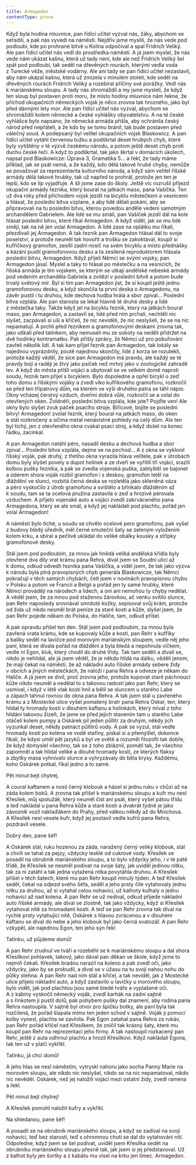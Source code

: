 ```yaml
---
title: Armagedon
contentType: prose
---
```


<section>

Když byla hodina mluvnice, pan řídící učitel vyzval nás, žáky, abychom se seřadili, a pak nás vyvedl na náměstí. Nejdřív jsme myslili, že nás vede pod podloubí, kde po prohrané bitvě u Kolína odpočíval a spal Fridrich Veliký. Ale pan řídící učitel nás vedl do prostředka náměstí. A já jsem myslel, že nás vede nám ukázat kašnu, která už tady není, kde ale než Fridrich Veliký šel spát pod podloubí, tak seděl na dřevěných rourách, kterými vedla voda z Turecké věže, městské vodárny. Ale ani tady se pan řídící učitel nezastavil, aby nám ukázal kašnu, která už zmizela v minulém století, kde seděl na dřevěných rourách Fridrich Veliký a rozebíral příčiny své porážky. Vedl nás k mariánskému sloupu. A tady nás shromáždil a my jsme mysleli, že když ten sloup byl postaven proti moru, že místo hodiny mluvnice nám řekne, že příchod okupačních německých vojsk je něco zrovna tak hrozného, jako byl před dávnými lety mor. Ale pan řídící učitel nás vyzval, abychom se shromáždili kolem německé a české vyhlášky obyvatelstvu. A na té české vyhlášce bylo napsáno, že německá armáda přišla, aby ochránila český národ před nepřáteli, a že kdo by se tomu bránil, tak bude postaven před válečný soud. A podepsaný byl velitel okupačních vojsk Blaskowicz. A pan řídící učitel vytáhl červenou tužku a podškrtal deset hrubých chyb, které byly vytištěny v té výzvě českému národu, a potom ještě deset chyb proti duchu české řeči. A když to podškrtal, tak jako škrtal v domácích úkolech, napsal pod Blaskowicze: Úprava 3, Gramatika 5… a řekl, že tady máme příklad, jak se psát nemá, a že každý, kdo dělá takové hrubé chyby, nemůže se považovat za reprezentanta kulturního národa, a když sám velitel říšské armády dělá takové hrubky, tak už napřed to prohrál, protože jen ten je lepší, kdo se líp vyjadřuje. A šli jsme zase do školy. Ještě víc rozrušil příjezd okupační armády řezníka, který boural na jatkách maso, pana Vašíčka. Ten už dva roky před příchodem vojsk jezdil na bicyklu městečkem a vesnicemi a hlásal, že poslední bitva vzplane, a aby lidé dělali pokání, aby se připravovali na tu poslední bitvu, kterou povedou andělé vedeni samotným archandělem Gabrielem. Ale lidé se mu smáli, pan Vašíček jezdil dál na kole hlásat poslední bitvu, které říkal Armagedon. A když viděl, jak se mu lidé smějí, tak na ně jen volal Armagedon. A lidé zase na oplátku mu říkali, přezdívali jej Armagedon. A tak řezník pan Armagedon hlásal dál to svoje poselství, a protože neuměl tak hovořit a trošku se zakoktával, koupil si kufříčkový gramofon, zesílil zadní nosič na svém bicyklu a místo přednášky a kázání pustil gramofonovou desku a ta zesílená reproduktorem hlásala poslední bitvu, Armagedon. Když přijeli Němci se svými vojsky, pan Armagedon jásal. Myslel a taky to hlásal po městečku a na vesnicích, že říšská armáda je tím vojskem, se kterým se utkají andělské nebeské armády pod vedením archanděla Gabriela a zvítězí v poslední bitvě a potom bude trvalý světový mír. Byl si tím pan Armagedon jist, že si koupil ještě jednu gramofonovou desku, a když skončila ta první deska o Armagedonu, na závěr pustil i tu druhou, kde dechová hudba hrála a sbor zpíval… Poslední bitva vzplála. Ale pan starosta se lekal hlavně té druhé desky a lidé z městečka taky. Takže když jel na bicyklu řezník, který na jatkách boural maso, pan Armagedon, a zastavil se, lidé před ním prchali, nechtěli nic slyšet, zacpávali si uši a křičeli, že nic neviděli, že nic neslyšeli, že se na nic nepamatují. A prchli před řezníkem a gramofonovými deskami zrovna tak, jako utíkali před tatínkem, aby nemuseli mu ze soboty na neděli přidržet na dvě hodinky kontramatku. Pak přišly zprávy, že Němci už pro pobuřování zavřeli několik lidí. A tak kam přijel řezník pan Armagedon, tak lokály se najednou vyprázdnily, poutě najednou skončily, lidé z korza se rozutekli, protože každý věděl, že sice pan Armagedon má pravdu, ale každý se té pravdy bojí a raději je živý jako psíček než mrtvý jako v zoologické zahradě lev. A když do města přišli vojáci a ubytovali se ve velkém domě naproti soudu, řezník tam přijel s bicyklem. Bylo dopoledne a opřel bicykl o zeď toho domu s říšskými vojáky a zvedl víko kufříkového gramofonu, rozkročil se před ten třípatrový dům, na kterém ve výši druhého patra se táhl nápis: Okny vcházej čerstvý vzduch, dveřmi dobrá vůle, rozkročil se a volal do otevřených oken. Žoldnéři, poslední bitva vzplála, kde jste? Pojďte ven! Ale okny bylo slyšet zvuk páček psacího stroje. Biřicové, bojíte se poslední bitvy! Armagedon! zvolal řezník, který boural na jatkách maso, do oken a stál rozkročený a očima metal nenávistné pohledy na celý dům. Ale ten byl tichý, jen z otevřeného okna cvakal psací stroj, a když došel na konec řádku, zacinkal.

A pan Armagedon natáhl péro, nasadil desku a dechová hudba a sbor zpíval… Poslední bitva vzplála, dejme se na pochod… A z okna se vyklonil říšský voják, pak druhý, z třetího okna vyrazila hlava velitele, pak v útrobách domu byly slyšet povely a dupot holínek a ze dveří se vyřítili tři vojáci, srazili kolbou pušky řezníka, a pak se zvedla vojenská puška, zablyštěl se bajonet a úderem shora voják rozbil gramofon i s deskou, gramofon letěl na dláždění ve slunci, rozbitá černá deska se rozletěla jako skleněná váza a péro vyskočilo z útrob gramofonu a svištělo a břinkalo dlážděním až k soudu, tam se ta ocelová pružina zastavila o zeď a hrozivě pérovala vzduchem. A přijelo vojenské auto a vojáci zvedli zakrváceného pana Armagedona, který se ale smál, a když jej nakládali pod plachtu, pořád jen volal Armagedon!

A náměstí bylo tiché, u soudu se chvělo ocelové pero gramofonu, pak vyšel z budovy bledý úředník, měl černé smuteční šaty se zeleným vyložením kolem krku, a sbíral a pečlivě ukládal do veliké obálky kousky a střípky gramofonové desky.

Stál jsem pod podloubím, za mnou jak hnědá veliká andělská křídla byly otevřené dva díly vrat krámu pana Rehra, díval jsem se Soudní ulicí až k domu, odkud odvedli řezníka pana Vašíčka, a viděl jsem, že tak jako výzva k národu byla plná pravopisných chyb generála Blaskowicze, tak Němci pokračují v těch samých chybách, četl jsem v novinách pravopisnou chybu v Polsku a potom ve Francii a Belgii a pořád jen ty samé hrubky, které Němci provádějí na národech a lidech, a oni ani nemohou ty chyby nedělat. A věděl jsem, že za mnou pod staženou žárovkou, ač venku svítilo slunce, pan Rehr naposledy srovnával smrduté kožky, sepisoval svůj krám, protože od žida už nikdo nesměl brát peníze za staré kosti a kůže, slyšel jsem, že pan Rehr pojede někam do Polska, do Haliče, tam, odkud přišel.

A pak opravdu přišel ten den. Stál jsem pod podloubím, za mnou byla zavřená vrata krámu, kde se kupovaly kůže a kosti, pan Rehr s kufříky a balíky seděl na lavičce pod morovým mariánským sloupem, vedle něj jeho paní, která se dívala pořád na dláždění a byla bledá a nepohnula víčkem, vedle ní Egon, kluk, který chodil do druhé třídy. Tak tam seděli a dívali se, nikdo je nehlídal, ale já jsem věděl, že je někdo hlídá na dálku, věděli jenom, že mají čekat na náměstí, že až nákladní auto říšské armády sebere židy v obcích a jiných městečkách, že naloží i pana Rehra a odveze je někam do Haliče. A já jsem se divil, proč zrovna jeho, protože kupovat staré páchnoucí kůže nikdo neuměl a nedělal to s takovou radostí jako pan Rehr, který se usmíval, i když v létě vlak kostí hnil a bělil se sluncem u starého Labe a zápach táhnul rovnou do okna pana Rehra. A tak jsem stál u zavřeného krámu a z Mostecké ulice vyšel pomatený bratr pana Rehra Oskar, ten, který hlídal ty hromady kostí v dlouhém kaftanu a holinkách, který míval z toho hlídání takovou žízeň, že jsme se před jejich stavením tam u starého Labe otáčeli kolem pumpy a Oskárek pil jeden půllitr za druhým, někdy jich vyzunkal deset, někdy patnáct půllitrů vody. A pak se vyzul, stál vedle hromady kostí po kolena ve vodě stařiny, pískal si a přemýšlel, dokonce říkali, že kdysi uměl pět jazyků a byl ve světě a rozuměl filozofii tak dobře, že když domyslel všechno, tak se z toho zbláznil, pomátl tak, že všechno zapomněl a tak hlídal veliké a dlouhé hromady kostí, ze kterých flaksy a zbytky masa vyhnívalo slunce a vyhryzávaly do běla krysy. Každému, koho Oskárek potkal, říkal jedno a to samé.

Pět minut bejt chytrej.

A coural kaftanem a nosil černý klobouk a házel si jednu ruku v chůzi až na záda kolem boků. A zrovna tak přišel k mariánskému sloupu a kufr mu nesl Křesílek, můj spolužák, který neuměl číst ani psát, který vyšel pátou třídu a teď nakládal u pana Rehra kůže a staré kosti a dvakrát týdně je jako závozník vozil náklaďákem do Prahy, před válkou někdy až do Mnichova. A Křesílek nesl vesele kufr, když jej postavil vedle kufrů pana Rehra, pozdravil vesele.

Dobrý den, pane šéf!

A Oskárek stál, ruku hozenou za záda, naražený černý veliký klobouk, stál a chvíli se tahal za pejzy, vždycky lesklé od cukrové vody. Křesílek se posadil na obrubník mariánského sloupu, a to bylo vždycky jeho, i v té páté třídě, že Křesílek se nesměl podívat na svoje šaty, jak uviděl jedinou nitku, tak za ni zatáhl a tak jedna vytažená nitka povytáhla druhou. A Křesílek přišel v těch šatech, které mu pan Rehr koupil minulý týden. A teď Křesílek seděl, čekal na odjezd svého šéfa, seděl a jeho prsty čile vytahovaly jednu nitku za druhou, až si vytahal celou nohavici, už kalhoty kulhaly o jednu nohavici až nad kolena. A pan Rehr se už nedíval, odkud přijede nákladní auto říšské armády, ale díval se zlostně, tak jako vždycky, když si Křesílek vytahoval nitě za hromadami kostí. A teď se pan Rehr zrovna tak díval na rychlé prsty vytahující nitě, Oskárek s hlavou zvrácenou a v dlouhém kaftanu se díval do nebe a jeho klobouk byl jako černá svatozář. A pan Rehr vzkypěl, ale najednou Egon, ten jeho syn řekl

Tatínku, už půjdeme domů!

A pan Rehr zrudnul ve tváři a rozeběhl se k mariánskému sloupu a dal shora Křesílkovi pohlavek, takový, jako dával pan děkan ve škole, když jsme to nejmíň čekali. Křesílek bradou narazil na koleno a pak zvedl oči, jako vždycky, jako by se probudil, a díval se v úžasu na tu svoji nahou nohu do půlky stehna. A pan Rehr nad ním stál a křičel, a tak neviděl, jak z Mostecké ulice přijelo nákladní auto, a když zastavilo u lavičky u morového sloupu, bylo vidět, jak pod plachtou jsou samé bledé tváře a vyplašené oči. A z kabiny vyskočil německý voják, zvedl karhák na zadní sajtně a s řinkotem ji pustil dolů, pak pohybem pušky dal znamení, aby rodina pana Rehra nastoupila. V sajtně byl otvor pro špičku botky, ale paní byla tak rozčilená, že pořád šlapala mimo ten jeden schod v sajtně. Voják ji pomocí kolby vynesl, plachta se zavlnila. Pak Egon zatahal pana Rehra za rukáv, pan Rehr pořád křičel nad Křesílkem, že zničil tak krásný šaty, které mu koupil pan Rehr na reprezentaci jeho firmy. A tak nastoupil rozkacený pan Rehr, ještě z auta odhrnul plachtu a hrozil Křesílkovi. Když nakládali Egona, tak ten už v pláči vykřikl.

Tatínku, já chci domů!

A jeho hlas se nesl náměstím, vytryskl nahoru jako socha Panny Marie na morovém sloupu, ale nikdo nic neslyšel, nikdo se na nic nepamatoval, nikdo nic nevěděl. Oskárek, než jej naložili vojáci mezi ostatní židy, zvedl ramena a řekl.

Pět minut bejt chytrej!

A Křesílek pomohl naložit kufry a vykřikl.

Na shledanou, pane šéf!

A posadil se na obrubník mariánského sloupu, a když se zadíval na svoji nohavici, teď bez starostí, teď s ohromnou chutí se dal do vytahování nití. Odpoledne, když jsem se šel podívat, uviděl jsem Křesílka sedět na obrubníku mariánského sloupu přesně tak, jak jsem si jej představoval. Už z kalhot byly jen šortky a z kabátu mu visel na krku jen límec. Armagedon.

</section>

